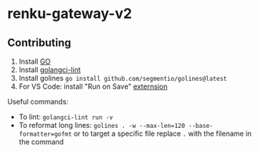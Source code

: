 # renku-gateway-v2

## Contributing

1. Install [GO](https://go.dev/doc/install)
2. Install [golangci-lint](https://golangci-lint.run/usage/install/#local-installation)
3. Install golines `go install github.com/segmentio/golines@latest`
4. For VS Code: install "Run on Save" [externsion](https://marketplace.visualstudio.com/items?itemName=emeraldwalk.RunOnSave)

Useful commands:
- To lint: `golangci-lint run -v`
- To reformat long lines: `golines . -w --max-len=120 --base-formatter=gofmt` or
  to target a specific file replace `.` with the filename in the command
